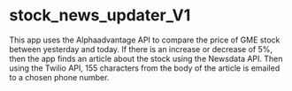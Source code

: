 # stock_news_updater_V1
This app uses the Alphaadvantage API to compare the price of GME stock between yesterday and today. If there is an increase or decrease of 5%, then the app finds an article about the stock using the Newsdata API. Then using the Twilio API, 155 characters from the body of the article is emailed to a chosen phone number.  
